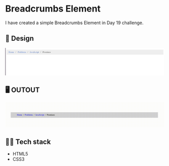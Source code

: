 # Breadcrumbs Element
I have created a simple Breadcrumbs Element in Day 19 challenge.

## 🎨 Design
![design](design.gif)

## 🖥️ OUTOUT
![Output](output.gif)

## 👩‍💻 Tech stack
- HTML5
- CSS3
